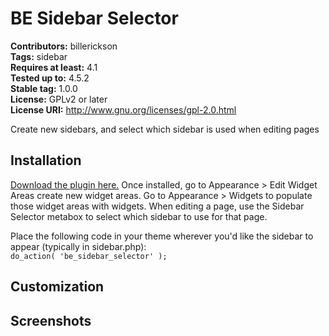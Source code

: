 # BE Sidebar Selector #
**Contributors:** billerickson  
**Tags:** sidebar  
**Requires at least:** 4.1  
**Tested up to:** 4.5.2  
**Stable tag:** 1.0.0  
**License:** GPLv2 or later  
**License URI:** http://www.gnu.org/licenses/gpl-2.0.html

Create new sidebars, and select which sidebar is used when editing pages

## Installation ##

[Download the plugin here.](https://github.com/billerickson/be-sidebar-selector/archive/master.zip) Once installed, go to Appearance > Edit Widget Areas create new widget areas. Go to Appearance > Widgets to populate those widget areas with widgets. When editing a page, use the Sidebar Selector metabox to select which sidebar to use for that page.

Place the following code in your theme wherever you'd like the sidebar to appear (typically in sidebar.php):  
`do_action( 'be_sidebar_selector' );`

## Customization ##



## Screenshots ##

